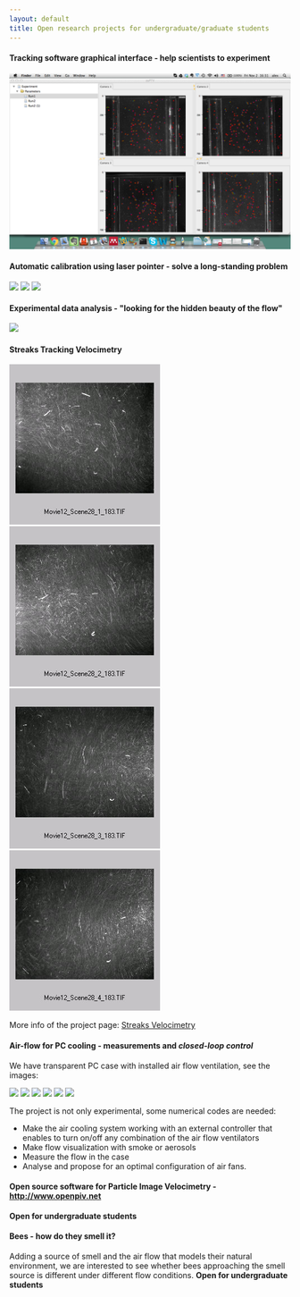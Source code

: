 ```yaml
---
layout: default
title: Open research projects for undergraduate/graduate students
---
```



#### Tracking software graphical interface - help scientists to experiment

![](images/pyptv_snapshot.png)



#### Automatic calibration using laser pointer - solve a long-standing problem

![](http://cmp.felk.cvut.cz/~svoboda/SelfCal/Images/calibobj.jpg) ![](http://cmp.felk.cvut.cz/~svoboda/SelfCal/Images/multicams.small.png) ![](http://cmp.felk.cvut.cz/~svoboda/SelfCal/Images/graphevalaligned.png)



#### Experimental data analysis - "looking for the hidden beauty of the flow"

![](http://www.bgu.ac.il/~gurka/uploads/Main/test113.jpg)


#### Streaks Tracking Velocimetry 

![](images/Movie12_Scene28_1_183.jpg) 
![](images/Movie12_Scene28_2_183.jpg)
![](images/Movie12_Scene28_3_183.jpg)
![](images/Movie12_Scene28_4_183.jpg)

More info of the project page: [Streaks Velocimetry](research/streaks)


#### Air-flow for PC cooling - measurements and *closed-loop control*

We have transparent PC case with installed air flow ventilation, see the images:

![](http://lh5.google.com/particle.tracking/R8si2OYRFgI/AAAAAAAABpI/LK8u1OmH7Uk/s144/Image002.jpg)
![](http://lh6.google.com/particle.tracking/R8si3eYRFhI/AAAAAAAABpQ/fhI9uQS_-1s/s144/Image007.jpg)
![](http://lh4.google.com/particle.tracking/R8si4-YRFiI/AAAAAAAABpY/vP-_WA9KYOk/s144/transparent_case003.jpg)
![](http://lh6.google.com/particle.tracking/R8si6eYRFjI/AAAAAAAABpg/5Wk5cNeE1-s/s144/transparent_case004.jpg)
![](http://lh3.google.com/particle.tracking/R8si7uYRFkI/AAAAAAAABpo/2oaTM7oZkzQ/s144/transparent_case005.jpg)
![](http://lh4.google.com/particle.tracking/R8si8-YRFlI/AAAAAAAABpw/3SOjlxtaEFU/s144/Image006.jpg)

The project is not only experimental, some numerical codes are needed:
* Make the air cooling system working with an external controller that enables to turn on/off any combination of the air flow ventilators
* Make flow visualization with smoke or aerosols
* Measure the flow in the case
* Analyse and propose for an optimal configuration of air fans. 

#### Open source software for Particle Image Velocimetry - http://www.openpiv.net

**Open for undergraduate students**

#### Bees - how do they smell it? 

Adding a source of smell and the air flow that models their natural environment, we are interested to see whether bees approaching the smell source is different under different flow conditions. **Open for undergraduate students**


